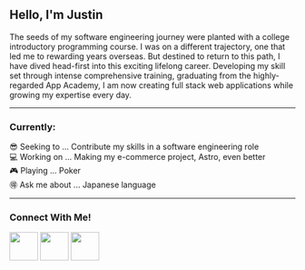 ## Hello, I'm Justin

The seeds of my software engineering journey were planted with a college introductory programming course. I was on a different trajectory, one that led me to rewarding years overseas. But destined to return to this path, I have dived head-first into this exciting lifelong career. Developing my skill set through intense comprehensive training, graduating from the highly-regarded App Academy, I am now creating full stack web applications while growing my expertise every day.

<hr>

### Currently:
😎 Seeking to ... Contribute my skills in a software engineering role  
💻 Working on ... Making my e-commerce project, Astro, even better  
🎮 Playing ... Poker  
🉐 Ask me about ... Japanese language  

<hr>

### Connect With Me!

[<img width="50px" src="https://github.com/user-attachments/assets/a22cb94b-f076-4025-9bf5-597300ce548f">](https://linkedin.com/in/justin-hall-55175160)
[<img width="50px" src="https://github.com/user-attachments/assets/9451e630-8139-4983-ba80-f5ef19c5183a">](mailto:justinhall.jnh@gmail.com)
[<img width="50px" src="https://github.com/user-attachments/assets/795930f1-58db-406d-85b8-805f71563e85">](https://ummjhall.github.io/portfolio/)

